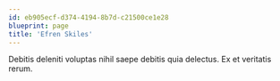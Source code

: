 ```yaml
---
id: eb905ecf-d374-4194-8b7d-c21500ce1e28
blueprint: page
title: 'Efren Skiles'
---
```

Debitis deleniti voluptas nihil saepe debitis quia delectus. Ex et veritatis rerum.